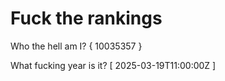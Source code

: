 # Fuck the rankings

Who the hell am I?
{ 10035357 }

What fucking year is it?
[ 2025-03-19T11:00:00Z ]
